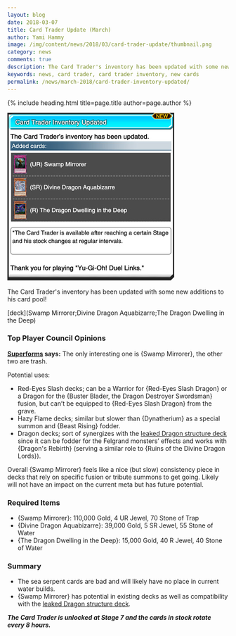 ```yaml
---
layout: blog
date: 2018-03-07
title: Card Trader Update (March) 
author: Yami Hammy
image: /img/content/news/2018/03/card-trader-update/thumbnail.png
category: news
comments: true
description: The Card Trader's inventory has been updated with some new additions to his card pool. Check here for a review by the Top Player Council!
keywords: news, card trader, card trader inventory, new cards
permalink: /news/march-2018/card-trader-inventory-updated/
---
```


{% include heading.html title=page.title author=page.author %}

![screenshot](/img/content/news/2018/03/card-trader-update/slider.jpg)

The Card Trader's inventory has been updated with some new additions to his card pool! 

[deck](Swamp Mirrorer;Divine Dragon Aquabizarre;The Dragon Dwelling in the Deep)

### Top Player Council Opinions

**[Superforms](/authors/superforms/) says:** 
The only interesting one is {Swamp Mirrorer}, the other two are trash. 

Potential uses:
- Red-Eyes Slash decks; can be a Warrior for {Red-Eyes Slash Dragon} or a Dragon for the {Buster Blader, the Dragon Destroyer Swordsman} fusion, but can’t be equipped to {Red-Eyes Slash Dragon} from the grave.
- Hazy Flame decks; similar but slower than {Dynatherium} as a special summon and {Beast Rising} fodder.
- Dragon decks; sort of synergizes with the [leaked Dragon structure deck](/news/february-2018/leaked-structure-decks/) since it can be fodder for the Felgrand monsters’ effects and works with {Dragon's Rebirth} (serving a similar role to {Ruins of the Divine Dragon Lords}).

Overall {Swamp Mirrorer} feels like a nice (but slow) consistency piece in decks that rely on specific fusion or tribute summons to get going. Likely will not have an impact on the current meta but has future potential.

### Required Items

- {Swamp Mirrorer}: 110,000 Gold, 4 UR Jewel, 70 Stone of Trap
- {Divine Dragon Aquabizarre}: 39,000 Gold, 5 SR Jewel, 55 Stone of Water
- {The Dragon Dwelling in the Deep}: 15,000 Gold, 40 R Jewel, 40 Stone of Water

### Summary

- The sea serpent cards are bad and will likely have no place in current water builds. 
- {Swamp Mirrorer} has potential in existing decks as well as compatibility with the [leaked Dragon structure deck](/news/february-2018/leaked-structure-decks/). 

***The Card Trader is unlocked at Stage 7 and the cards in stock rotate every 8 hours.***